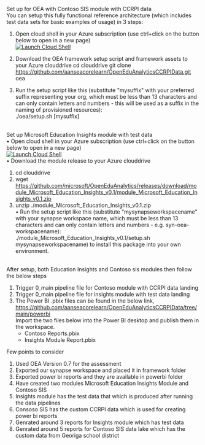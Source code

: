 Set up for OEA with Contoso SIS module with CCRPI data<br/>
You can setup this fully functional reference architecture (which includes test data sets for basic examples of usage) in 3 steps:<br/>
1.	Open cloud shell in your Azure subscription (use ctrl+click on the button below to open in a new page)<br/>
 [![Launch Cloud Shell](https://azurecomcdn.azureedge.net/mediahandler/acomblog/media/Default/blog/launchcloudshell.png "Launch Cloud Shell")](https://shell.azure.com/bash)<br>

2.	Download the OEA framework setup script and framework assets to your Azure clouddrive
cd clouddrive
git clone https://github.com/aanseacorelearn/OpenEduAnalyticsCCRPIData.git oea
 
3.	Run the setup script like this (substitute "mysuffix" with your preferred suffix representing your org, which must be less than 13 characters and can only contain letters and numbers - this will be used as a suffix in the naming of provisioned resources):<br/>
./oea/setup.sh [mysuffix]<br/><br/>

Set up Microsoft Education Insights module with test data<br/>
• Open cloud shell in your Azure subscription (use ctrl+click on the button below to open in a new page)<br/>
    [![Launch Cloud Shell](https://azurecomcdn.azureedge.net/mediahandler/acomblog/media/Default/blog/launchcloudshell.png "Launch Cloud Shell")](https://shell.azure.com/bash)<br/>
• Download the module release to your Azure clouddrive<br/>
1.	cd clouddrive
2.	wget https://github.com/microsoft/OpenEduAnalytics/releases/download/module_Microsoft_Education_Insights_v0.1/module_Microsoft_Education_Insights_v0.1.zip
3.	unzip ./module_Microsoft_Education_Insights_v0.1.zip<br/>
• Run the setup script like this (substitute "mysynapseworkspacename" with your synapse workspace name, which must be less than 13 characters and can only contain letters and numbers - e.g. syn-oea-workspacename):<br/>
./module_Microsoft_Education_Insights_v0.1/setup.sh mysynapseworkspacename) to install this package into your own environment.<br/><br/>

After setup, both Education Insights and Contoso sis modules then follow the below steps<br/>
1)	Trigger 0_main pipeline file for Contoso module with CCRPI data landing
2)	Trigger 0_main pipeline file for insights module with test data landing
3)	The Power BI .pbix files can be found in the below link, <br/>
    https://github.com/aanseacorelearn/OpenEduAnalyticsCCRPIData/tree/main/powerbi<br/>
	Import the two files below into the Power BI desktop and publish them in the workspace.<br/>
    -	Contoso Reports.pbix<br/>
    -	Insights Module Report.pbix<br/>

Few points to consider
1. Used OEA Version 0.7 for the assessment
2. Exported our synapse workspace and placed it in framework folder
3. Exported power bi reports and they are available in powerbi folder
4. Have created two modules Microsoft Education Insights Module and Contoso SIS
5. Insights module has the test data that which is produced after running the data pipelines
6. Consoso SIS has the custom CCRPI data which is used for creating power bi reports
7. Genrated around 3 reports for Insights module which has test data
8. Genrated around 5 reports for Contoso SIS data lake which has the custom data from Georiga school district
